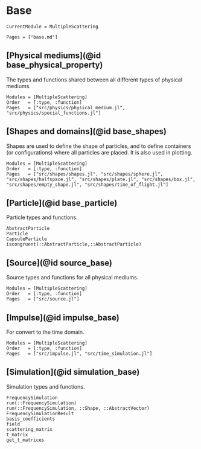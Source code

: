# Base

```@meta
CurrentModule = MultipleScattering
```

```@contents
Pages = ["base.md"]
```

## [Physical mediums](@id base_physical_property)

The types and functions shared between all different types of physical mediums.

```@autodocs
Modules = [MultipleScattering]
Order   = [:type, :function]
Pages   = ["src/physics/physical_medium.jl", "src/physics/special_functions.jl"]
```

## [Shapes and domains](@id base_shapes)

Shapes are used to define the shape of particles, and to define containers (or configurations) where all particles are placed. It is also used in plotting.

```@autodocs
Modules = [MultipleScattering]
Order   = [:type, :function]
Pages   = ["src/shapes/shapes.jl", "src/shapes/sphere.jl", "src/shapes/halfspace.jl", "src/shapes/plate.jl", "src/shapes/box.jl", "src/shapes/empty_shape.jl", "src/shapes/time_of_flight.jl"]
```

## [Particle](@id base_particle)

Particle types and functions.

```@docs
AbstractParticle
Particle
CapsuleParticle
iscongruent(::AbstractParticle,::AbstractParticle)
```

## [Source](@id source_base)

Source types and functions for all physical mediums.

```@autodocs
Modules = [MultipleScattering]
Order   = [:type, :function]
Pages   = ["src/source.jl"]
```

## [Impulse](@id impulse_base)

For convert to the time domain.

```@autodocs
Modules = [MultipleScattering]
Order   = [:type, :function]
Pages   = ["src/impulse.jl", "src/time_simulation.jl"]
```


## [Simulation](@id simulation_base)

Simulation types and functions.

```@docs
FrequencySimulation
run(::FrequencySimulation)
run(::FrequencySimulation, ::Shape, ::AbstractVector)
FrequencySimulationResult
basis_coefficients
field
scattering_matrix
t_matrix
get_t_matrices
```

